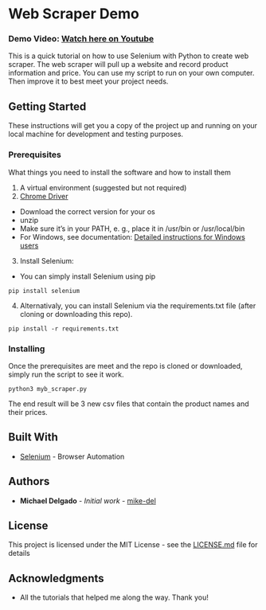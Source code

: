 # Web Scraper Demo
### Demo Video: [Watch here on Youtube](https://youtu.be/5Hsv9RZg09Q)

This is a quick tutorial on how to use Selenium with Python to create web scraper. The web scraper will pull up a website and record product information and price. You can use my script to run on your own computer. Then improve it to best meet your project needs. 

## Getting Started

These instructions will get you a copy of the project up and running on your local machine for development and testing purposes.

### Prerequisites

What things you need to install the software and how to install them

1. A virtual environment (suggested but not required)
2. [Chrome Driver](https://chromedriver.storage.googleapis.com/index.html?path=2.31/)
- Download the correct version for your os
- unzip
- Make sure it’s in your PATH, e. g., place it in /usr/bin or /usr/local/bin
- For Windows, see documentation: [Detailed instructions for Windows users](https://selenium-python.readthedocs.io/installation.html#detailed-instructions-for-windows-users)
3. Install Selenium:
- You can simply install Selenium using pip

```
pip install selenium
```

4. Alternativaly, you can install Selenium via the requirements.txt file (after cloning or downloading this repo).

```
pip install -r requirements.txt
```

### Installing

Once the prerequisites are meet and the repo is cloned or downloaded, simply run the script to see it work.

```
python3 myb_scraper.py
```

The end result will be 3 new csv files that contain the product names and their prices.

## Built With

* [Selenium](http://www.seleniumhq.org/) - Browser Automation

## Authors

* **Michael Delgado** - *Initial work* - [mike-del](https://github.com/mike-del)

## License

This project is licensed under the MIT License - see the [LICENSE.md](LICENSE.md) file for details

## Acknowledgments

* All the tutorials that helped me along the way. Thank you!
